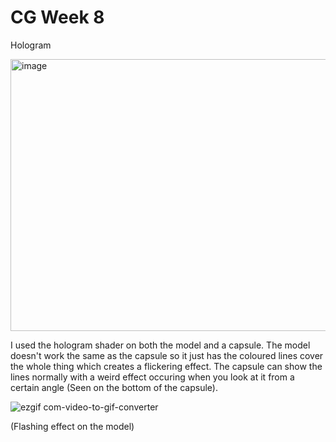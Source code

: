 # CG Week 8

Hologram

<img width="748" height="435" alt="image" src="https://github.com/user-attachments/assets/eaa14f5b-f5cd-4dd9-8aba-d8bdc221a201" />

I used the hologram shader on both the model and a capsule. The model doesn't work the same as the capsule so it just has the coloured lines cover the whole thing which creates a flickering effect. The capsule can show the lines normally with a weird effect occuring when you look at it from a certain angle (Seen on the bottom of the capsule).

![ezgif com-video-to-gif-converter](https://github.com/user-attachments/assets/b7cf766a-77ab-4a80-9f31-1dce6c9166d7)

(Flashing effect on the model)
